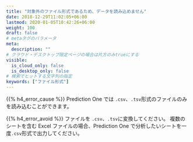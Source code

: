 ```yaml
---
title: "対象外のファイル形式であるため、データを読み込めません"
date: 2018-12-29T11:02:05+06:00
lastmod: 2020-01-05T10:42:26+06:00
weight: 100
draft: false
# metaタグのパラメータ
meta:
  description: ""
# クラウド・デスクトップ限定ページの場合は片方のみtrueにする
visible:
  is_cloud_only: false
  is_desktop_only: false
# 検索でヒットする文字列の指定
keywords: ["ファイル形式"]
---
```


{{% h4_error_cause %}}
Prediction One では `.csv`、`.tsv`形式のファイルのみを読み込むことができます。

{{% h4_error_avoid %}}
ファイルを `.csv`、`.tsv`に変換してください。
複数のシートを含む Excel ファイルの場合、Prediction One で分析したいシートを一度`.csv`形式で出力してください。
